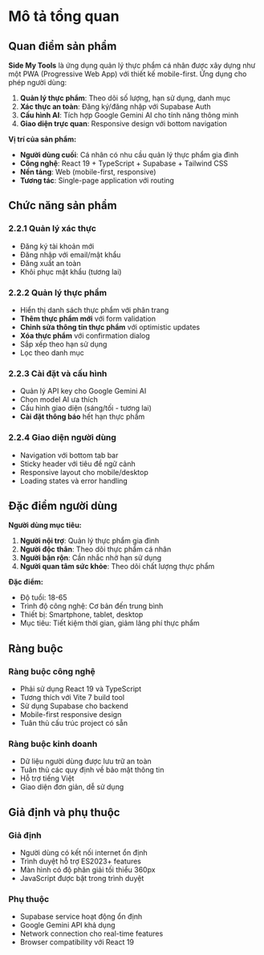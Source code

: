 # Mô tả tổng quan

## Quan điểm sản phẩm

**Side My Tools** là ứng dụng quản lý thực phẩm cá nhân được xây dựng như một PWA (Progressive Web App) với thiết kế mobile-first. Ứng dụng cho phép người dùng:

1. **Quản lý thực phẩm**: Theo dõi số lượng, hạn sử dụng, danh mục
2. **Xác thực an toàn**: Đăng ký/đăng nhập với Supabase Auth
3. **Cấu hình AI**: Tích hợp Google Gemini AI cho tính năng thông minh
4. **Giao diện trực quan**: Responsive design với bottom navigation

**Vị trí của sản phẩm:**
- **Người dùng cuối**: Cá nhân có nhu cầu quản lý thực phẩm gia đình
- **Công nghệ**: React 19 + TypeScript + Supabase + Tailwind CSS
- **Nền tảng**: Web (mobile-first, responsive)
- **Tương tác**: Single-page application với routing

## Chức năng sản phẩm

### 2.2.1 Quản lý xác thực
- Đăng ký tài khoản mới
- Đăng nhập với email/mật khẩu
- Đăng xuất an toàn
- Khôi phục mật khẩu (tương lai)

### 2.2.2 Quản lý thực phẩm
- Hiển thị danh sách thực phẩm với phân trang
- **Thêm thực phẩm mới** với form validation
- **Chỉnh sửa thông tin thực phẩm** với optimistic updates
- **Xóa thực phẩm** với confirmation dialog
- Sắp xếp theo hạn sử dụng
- Lọc theo danh mục

### 2.2.3 Cài đặt và cấu hình
- Quản lý API key cho Google Gemini AI
- Chọn model AI ưa thích
- Cấu hình giao diện (sáng/tối - tương lai)
- **Cài đặt thông báo** hết hạn thực phẩm

### 2.2.4 Giao diện người dùng
- Navigation với bottom tab bar
- Sticky header với tiêu đề ngữ cảnh
- Responsive layout cho mobile/desktop
- Loading states và error handling

## Đặc điểm người dùng

**Người dùng mục tiêu:**
1. **Người nội trợ**: Quản lý thực phẩm gia đình
2. **Người độc thân**: Theo dõi thực phẩm cá nhân
3. **Người bận rộn**: Cần nhắc nhở hạn sử dụng
4. **Người quan tâm sức khỏe**: Theo dõi chất lượng thực phẩm

**Đặc điểm:**
- Độ tuổi: 18-65
- Trình độ công nghệ: Cơ bản đến trung bình
- Thiết bị: Smartphone, tablet, desktop
- Mục tiêu: Tiết kiệm thời gian, giảm lãng phí thực phẩm

## Ràng buộc

### Ràng buộc công nghệ
- Phải sử dụng React 19 và TypeScript
- Tương thích với Vite 7 build tool
- Sử dụng Supabase cho backend
- Mobile-first responsive design
- Tuân thủ cấu trúc project có sẵn

### Ràng buộc kinh doanh
- Dữ liệu người dùng được lưu trữ an toàn
- Tuân thủ các quy định về bảo mật thông tin
- Hỗ trợ tiếng Việt
- Giao diện đơn giản, dễ sử dụng

## Giả định và phụ thuộc

### Giả định
- Người dùng có kết nối internet ổn định
- Trình duyệt hỗ trợ ES2023+ features
- Màn hình có độ phân giải tối thiểu 360px
- JavaScript được bật trong trình duyệt

### Phụ thuộc
- Supabase service hoạt động ổn định
- Google Gemini API khả dụng
- Network connection cho real-time features
- Browser compatibility với React 19